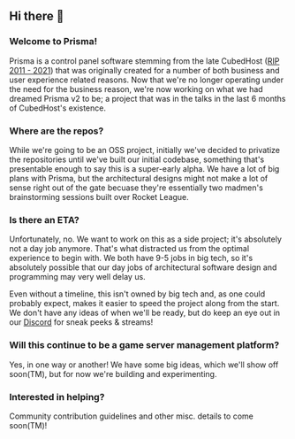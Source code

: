## Hi there 👋
### Welcome to Prisma!
Prisma is a control panel software stemming from the late CubedHost ([RIP 2011 - 2021](https://cubedhost.com)) that was originally created for a number of both business and user experience related reasons. Now that we're no longer operating under the need for the business reason, we're now working on what we had dreamed Prisma v2 to be; a project that was in the talks in the last 6 months of CubedHost's existence.

### Where are the repos?
While we're going to be an OSS project, initially we've decided to privatize the repositories until we've built our initial codebase, something that's presentable enough to say this is a super-early alpha. We have a lot of big plans with Prisma, but the architectural designs might not make a lot of sense right out of the gate becuase they're essentially two madmen's brainstorming sessions built over Rocket League.

### Is there an ETA?
Unfortunately, no. We want to work on this as a side project; it's absolutely not a day job anymore. That's what distracted us from the optimal experience to begin with. We both have 9-5 jobs in big tech, so it's absolutely possible that our day jobs of architectural software design and programming may very well delay us.

Even without a timeline, this isn't owned by big tech and, as one could probably expect, makes it easier to speed the project along from the start. We don't have any ideas of when we'll be ready, but do keep an eye out in our [Discord](https://discord.gg/gvC8HgpS5G) for sneak peeks & streams!

### Will this continue to be a game server management platform?
Yes, in one way or another! We have some big ideas, which we'll show off soon(TM), but for now we're building and experimenting.

### Interested in helping?
Community contribution guidelines and other misc. details to come soon(TM)!
